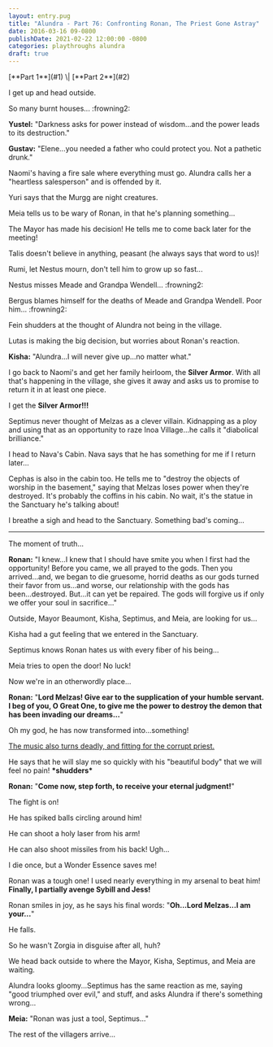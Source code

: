 ```yaml
---
layout: entry.pug
title: "Alundra - Part 76: Confronting Ronan, The Priest Gone Astray"
date: 2016-03-16 09-0800
publishDate: 2021-02-22 12:00:00 -0800
categories: playthroughs alundra
draft: true
---
```


<p class="entry-partination" markdown="1">[**Part 1**](#1) \| [**Part 2**](#2)</p>

<a name="1"></a>

I get up and head outside.

So many burnt houses... :frowning2:

**Yustel:** "Darkness asks for power instead of wisdom...and the power leads to its destruction."

**Gustav:** "Elene...you needed a father who could protect you. Not a pathetic drunk."

Naomi's having a fire sale where everything must go. Alundra calls her a "heartless salesperson" and is offended by it.

Yuri says that the Murgg are night creatures.

Meia tells us to be wary of Ronan, in that he's planning something...

The Mayor has made his decision! He tells me to come back later for the meeting!

Talis doesn't believe in anything, peasant (he always says that word to us)!

Rumi, let Nestus mourn, don't tell him to grow up so fast...

Nestus misses Meade and Grandpa Wendell... :frowning2:

Bergus blames himself for the deaths of Meade and Grandpa Wendell. Poor him... :frowning2:

Fein shudders at the thought of Alundra not being in the village.

Lutas is making the big decision, but worries about Ronan's reaction.

**Kisha:** "Alundra...I will never give up...no matter what."

I go back to Naomi's and get her family heirloom, the **Silver Armor**. With all that's happening in the village, she gives it away and asks us to promise to return it in at least one piece.

I get the **Silver Armor!!!**

Septimus never thought of Melzas as a clever villain. Kidnapping as a ploy and using that as an opportunity to raze Inoa Village...he calls it "diabolical brilliance."

I head to Nava's Cabin. Nava says that he has something for me if I return later...

Cephas is also in the cabin too. He tells me to "destroy the objects of worship in the basement," saying that Melzas loses power when they're destroyed. It's probably the coffins in his cabin. No wait, it's the statue in the Sanctuary he's talking about!

I breathe a sigh and head to the Sanctuary. Something bad's coming...

<a name="2"></a>

---

The moment of truth...

**Ronan:** "I knew...I knew that I should have smite you when I first had the opportunity! Before you came, we all prayed to the gods. Then you arrived...and, we began to die gruesome, horrid deaths as our gods turned their favor from us...and worse, our relationship with the gods has been...destroyed. But...it can yet be repaired. The gods will forgive us if only we offer your soul in sacrifice..."

Outside, Mayor Beaumont, Kisha, Septimus, and Meia, are looking for us...

Kisha had a gut feeling that we entered in the Sanctuary.

Septimus knows Ronan hates us with every fiber of his being...

Meia tries to open the door! No luck!

Now we're in an otherwordly place...

**Ronan:** "**Lord Melzas! Give ear to the supplication of your humble servant. I beg of you, O Great One, to give me the power to destroy the demon that has been invading our dreams...**"

Oh my god, he has now transformed into...something!

<a href="https://www.youtube.com/watch?v=K-8oHAbPK90">The music also turns deadly, and fitting for the corrupt priest.</a>

He says that he will slay me so quickly with his "beautiful body" that we will feel no pain! **\*shudders\***

**Ronan:** "**Come now, step forth, to receive your eternal judgment!**"

The fight is on!

He has spiked balls circling around him!

He can shoot a holy laser from his arm!

He can also shoot missiles from his back! Ugh...

I die once, but a Wonder Essence saves me!

Ronan was a tough one! I used nearly everything in my arsenal to beat him! **Finally, I partially avenge Sybill and Jess!**

Ronan smiles in joy, as he says his final words: "**Oh...Lord Melzas...I am your...**"

He falls.

So he wasn't Zorgia in disguise after all, huh?

We head back outside to where the Mayor, Kisha, Septimus, and Meia are waiting.

Alundra looks gloomy...Septimus has the same reaction as me, saying "good triumphed over evil," and stuff, and asks Alundra if there's something wrong...

**Meia:** "Ronan was just a tool, Septimus..."

The rest of the villagers arrive...
